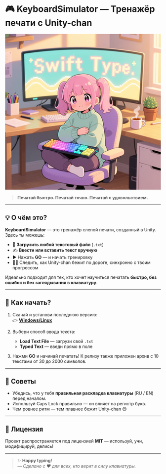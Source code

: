 # 🎮 KeyboardSimulator — Тренажёр печати с Unity-chan

![KeyboardSimulator Logo](https://github.com/Zubasty/KeyboardSimulator/blob/main/Assets/Sprites/1759015857.png)

> **Печатай быстро. Печатай точно. Печатай с удовольствием.**

---

## 💡 О чём это?

**KeyboardSimulator** — это тренажёр слепой печати, созданный в Unity.  
Здесь ты можешь:

- 📂 **Загрузить любой текстовый файл** (`.txt`)  
- ✍️ **Ввести или вставить текст вручную**  
- ▶️ Нажать **GO** — и начать тренировку  
- 🏃‍♀️ Следить, как Unity-chan бежит по дороге, синхронно с твоим прогрессом  

Идеально подходит для тех, кто хочет научиться печатать **быстро, без ошибок и без заглядывания в клавиатуру**.

---

## 🚀 Как начать?

1. Скачай и установи последнюю версию:  
   👉 [**Windows/Linux**](https://github.com/Zubasty/KeyboardSimulator/releases) 

2. Выбери способ ввода текста:
   - **Load Text File** — загрузи свой `.txt`
   - **Typed Text** — введи прямо в поле

3. Нажми **GO** и начинай печатать!
К релизу также приложен архив с 10 текстами от 30 до 2000 символов.
---

## 📝 Советы

- Убедись, что у тебя **правильная раскладка клавиатуры** (RU / EN) перед началом.
- Используй Caps Lock правильно — он влияет на регистр букв.
- Чем ровнее ритм — тем плавнее бежит Unity-chan 😊

---

## 📜 Лицензия

Проект распространяется под лицензией **MIT** — используй, учи, модифицируй, делись!

---

> ✨ **Happy typing!**  
> *— Сделано с ❤️ для всех, кто верит в силу клавиатуры.*
